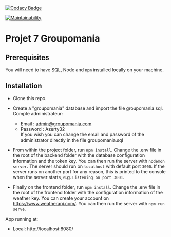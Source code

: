 [![Codacy Badge](https://app.codacy.com/project/badge/Grade/780ffb6498dc457bb4595a229a9b2b9b)](https://www.codacy.com/gh/JulienBrazzalotto/JulienBrazzalotto_7_02122021/dashboard?utm_source=github.com&amp;utm_medium=referral&amp;utm_content=JulienBrazzalotto/JulienBrazzalotto_7_02122021&amp;utm_campaign=Badge_Grade)

[![Maintainability](https://api.codeclimate.com/v1/badges/c91e723a848935126da5/maintainability)](https://codeclimate.com/github/JulienBrazzalotto/JulienBrazzalotto_7_02122021/maintainability)

# Projet 7 Groupomania #

## Prerequisites ##

You will need to have SQL, Node and `npm` installed locally on your machine.

## Installation ##

-   Clone this repo.

-   Create a "groupomania" database and import the file groupomania.sql.  
Compte administrateur:
    -  Email : admin@groupomania.com
    -  Password : Azerty32  
If you wish you can change the email and password of the administrator directly in the file groupomania.sql

-   From within the project folder, run `npm install`.
Change the .env file in the root of the backend folder with the database configuration information and the token key.
You can then run the server with `nodemon server`. 
The server should run on `localhost` with default port `3000`.
If the server runs on another port for any reason, this is printed to the console when the server starts, e.g. `Listening on port 3001`.

-   Finally on the frontend folder, run `npm install`.
Change the .env file in the root of the frontend folder with the configuration information of the weather key. You can create your account on https://www.weatherapi.com/.
You can then run the server with `npm run serve`.

App running at:
  - Local:   http://localhost:8080/